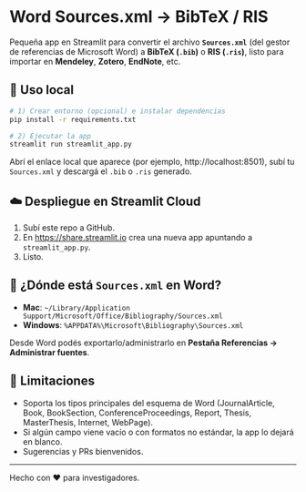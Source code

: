 
# Word Sources.xml → BibTeX / RIS

Pequeña app en Streamlit para convertir el archivo **`Sources.xml`** (del gestor de referencias de Microsoft Word) a **BibTeX (`.bib`)** o **RIS (`.ris`)**, listo para importar en **Mendeley**, **Zotero**, **EndNote**, etc.

## 🚀 Uso local

```bash
# 1) Crear entorno (opcional) e instalar dependencias
pip install -r requirements.txt

# 2) Ejecutar la app
streamlit run streamlit_app.py
```

Abrí el enlace local que aparece (por ejemplo, http://localhost:8501), subí tu `Sources.xml` y descargá el `.bib` o `.ris` generado.

## ☁️ Despliegue en Streamlit Cloud

1. Subí este repo a GitHub.
2. En https://share.streamlit.io crea una nueva app apuntando a `streamlit_app.py`.
3. Listo.

## 📁 ¿Dónde está `Sources.xml` en Word?

- **Mac**: `~/Library/Application Support/Microsoft/Office/Bibliography/Sources.xml`
- **Windows**: `%APPDATA%\Microsoft\Bibliography\Sources.xml`

Desde Word podés exportarlo/administrarlo en **Pestaña Referencias → Administrar fuentes**.

## 🔧 Limitaciones

- Soporta los tipos principales del esquema de Word (JournalArticle, Book, BookSection, ConferenceProceedings, Report, Thesis, MasterThesis, Internet, WebPage).
- Si algún campo viene vacío o con formatos no estándar, la app lo dejará en blanco.
- Sugerencias y PRs bienvenidos.

---

Hecho con ❤️ para investigadores.
